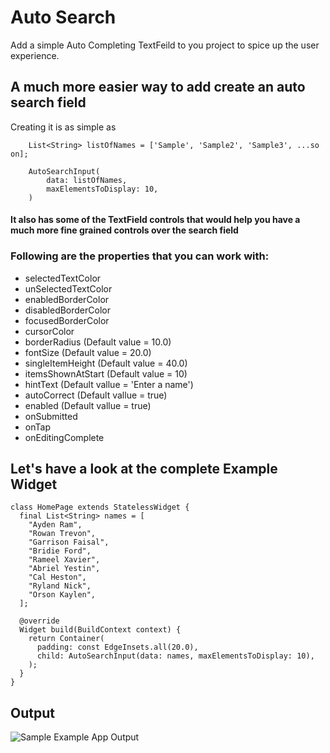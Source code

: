 # Auto Search 

Add a simple Auto Completing TextFeild to you project to spice up the user experience.

## A much more easier way to add create an auto search field
Creating it is as simple as

```
    List<String> listOfNames = ['Sample', 'Sample2', 'Sample3', ...so on];

    AutoSearchInput(
        data: listOfNames,                    
        maxElementsToDisplay: 10,
    )
```

#### It also has some of the TextField controls that would help you have a much more fine grained controls over the search field

### Following are the properties that you can work with: 

* selectedTextColor
* unSelectedTextColor
* enabledBorderColor
* disabledBorderColor
* focusedBorderColor
* cursorColor
* borderRadius (Default value = 10.0)
* fontSize (Default value = 20.0)
* singleItemHeight (Default value = 40.0)
* itemsShownAtStart (Default value = 10)
* hintText (Default vallue = 'Enter a name')
* autoCorrect (Default vallue = true)
* enabled (Default vallue = true)
* onSubmitted
* onTap
* onEditingComplete

## Let's have a look at the complete Example Widget

```
class HomePage extends StatelessWidget {
  final List<String> names = [
    "Ayden Ram",
    "Rowan Trevon",
    "Garrison Faisal",
    "Bridie Ford",
    "Rameel Xavier",
    "Abriel Yestin",
    "Cal Heston",
    "Ryland Nick",
    "Orson Kaylen",
  ];

  @override
  Widget build(BuildContext context) {
    return Container(
      padding: const EdgeInsets.all(20.0),
      child: AutoSearchInput(data: names, maxElementsToDisplay: 10),
    );
  }
}
```

## Output
![Sample Example App Output](https://i.imgur.com/TtqCVPY.gif)